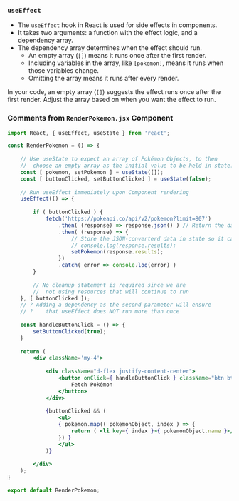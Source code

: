 ### `useEffect`

- The `useEffect` hook in React is used for side effects in components.
- It takes two arguments: a function with the effect logic, and a dependency array.
- The dependency array determines when the effect should run.
  - An empty array (`[]`) means it runs once after the first render.
  - Including variables in the array, like `[pokemon]`, means it runs when those variables change.
  - Omitting the array means it runs after every render.

In your code, an empty array (`[]`) suggests the effect runs once after the first render. Adjust the array based on when you want the effect to run.


### Comments from `RenderPokemon.jsx` Component

```jsx
import React, { useEffect, useState } from 'react';

const RenderPokemon = () => {
    
    // Use useState to expect an array of Pokémon Objects, to then
    //  choose an empty array as the initial value to be held in state.
    const [ pokemon, setPokemon ] = useState([]);
    const [ buttonClicked, setButtonClicked ] = useState(false);
    
    // Run useEffect immediately upon Component rendering
    useEffect(() => {
        
        if ( buttonClicked ) {
            fetch('https://pokeapi.co/api/v2/pokemon?limit=807')
                .then( (response) => response.json() ) // Return the data from the Response Object in a JSON format
                .then( (response) => {
                    // Store the JSON-converterd data in state so it can be displayed
                    // console.log(response.results);
                    setPokemon(response.results);
                })
                .catch( error => console.log(error) )
        }
        
        // No cleanup statement is required since we are 
        //  not using resources that will continue to run
    }, [ buttonClicked ]);
    // ? Adding a dependency as the second parameter will ensure
    // ?    that useEffect does NOT run more than once
    
    const handleButtonClick = () => {
        setButtonClicked(true);
    }
    
    return (
        <div className='my-4'>
            
            <div className="d-flex justify-content-center">
                <button onClick={ handleButtonClick } className="btn btn-secondary">
                    Fetch Pokémon
                </button>
            </div>
            
            {buttonClicked && (
                <ul>
                { pokemon.map(( pokemonObject, index ) => {
                    return ( <li key={ index }>{ pokemonObject.name }</li> )
                }) }
                </ul>
            )}
            
        </div>
    );
}

export default RenderPokemon;
```